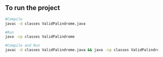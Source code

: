 
## To run the project
```bash
#Compile
javac -d classes ValidPalindrome.java

#Run
java -cp classes ValidPalindrome

#Compile and Run
javac -d classes ValidPalindrome.java && java -cp classes ValidPalindrome
```
